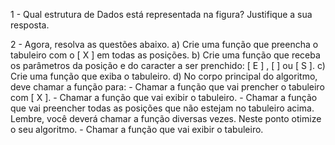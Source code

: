 1 - Qual estrutura de Dados está representada na figura? Justifique a sua resposta.

2 - Agora, resolva as questões abaixo.
a) Crie uma função que preencha o tabuleiro com o [ X ] em todas as posições.
b) Crie uma função que receba os parâmetros da posição e do caracter a ser prenchido: [ E ] , [   ] ou  [ S ].
c) Crie uma função que exiba o tabuleiro.
d) No corpo principal do algoritmo, deve chamar a função para:
    - Chamar a função que vai prencher o tabuleiro com [ X ].
    - Chamar a função que vai exibir o tabuleiro.
    - Chamar a função que vai preencher todas as posições que não estejam no tabuleiro acima. Lembre, você deverá chamar a função diversas vezes. Neste ponto otimize o seu algoritmo.
    - Chamar a função que vai exibir o tabuleiro.
